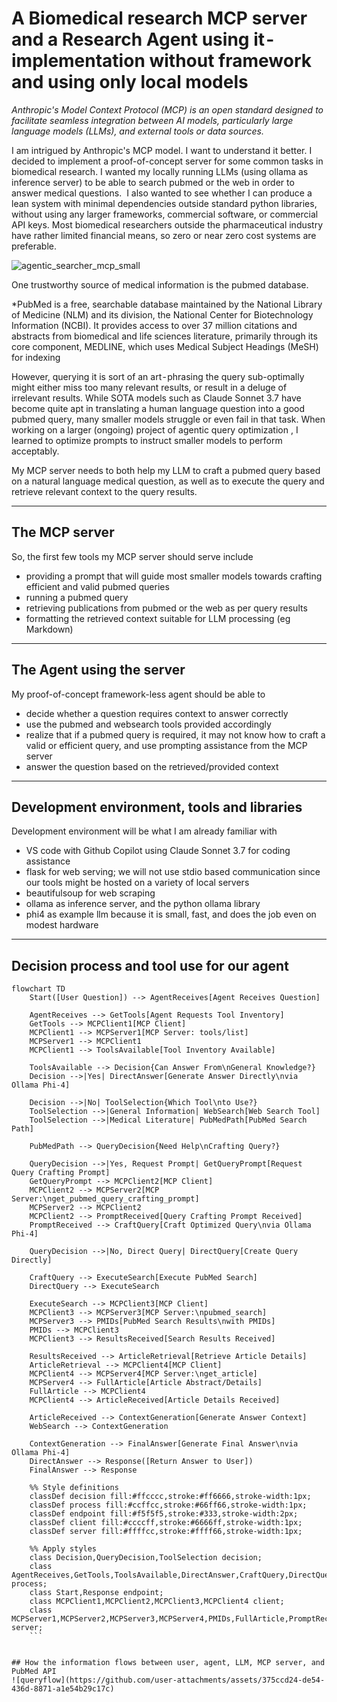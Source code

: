 # A Biomedical research MCP server and a Research Agent using it - implementation without framework and using only local models

*Anthropic's Model Context Protocol (MCP) is an open standard designed to facilitate seamless integration between AI models, particularly large language models (LLMs), and external tools or data sources.*

I am intrigued by Anthropic's MCP model. I want to understand it better. I decided to implement a proof-of-concept server for some common tasks in biomedical research. I wanted my locally running LLMs (using ollama as inference server) to be able to search pubmed or the web in order to answer medical questions. 
I also wanted to see whether I can produce a lean system with minimal dependencies outside standard python libraries, without using any larger frameworks, commercial software, or commercial API keys. Most biomedical researchers outside the pharmaceutical industry have rather limited financial means, so zero or near zero cost systems are preferable.

![agentic_searcher_mcp_small](https://github.com/user-attachments/assets/0f31b2af-6065-4e31-ab81-f5128f6fe558)

One trustworthy source of medical information is the pubmed database.

*PubMed is a free, searchable database maintained by the National Library of Medicine (NLM) and its division, the National Center for Biotechnology Information (NCBI). It provides access to over 37 million citations and abstracts from biomedical and life sciences literature, primarily through its core component, MEDLINE, which uses Medical Subject Headings (MeSH) for indexing

However, querying it is sort of an art - phrasing the query sub-optimally might either miss too many relevant results, or result in a deluge of irrelevant results. While SOTA models such as Claude Sonnet 3.7 have become quite apt in translating a human language question into a good pubmed query, many smaller models struggle or even fail in that task. When working on a larger (ongoing) project of agentic query optimization , I learned to optimize prompts to instruct smaller models to perform acceptably. 

My MCP server needs to both help my LLM to craft a pubmed query based on a natural language medical question, as well as to execute the query and retrieve relevant context to the query results. 

---

## The MCP server
So, the first few tools my MCP server should serve include
- providing a prompt that will guide most smaller models towards crafting efficient and valid pubmed queries
- running a pubmed query
- retrieving publications from pubmed or the web as per query results
- formatting the retrieved context suitable for LLM processing (eg Markdown)

---

## The Agent using the server
My proof-of-concept framework-less agent should be able to
- decide whether a question requires context to answer correctly
- use the pubmed and websearch tools provided accordingly
- realize that if a pubmed query is required, it may not know how to craft a valid or efficient query, and use prompting assistance from the MCP server
- answer the question based on the retrieved/provided context

---

## Development environment, tools and libraries
Development environment will be what I am already familiar with
- VS code with Github Copilot using Claude Sonnet 3.7 for coding assistance
- flask for web serving; we will not use stdio based communication since our tools might be hosted on a variety of local servers
- beautifulsoup for web scraping
- ollama as inference server, and the python ollama library
- phi4 as example llm because it is small, fast, and does the job even on modest hardware

---

## Decision process and tool use for our agent

```mermaid
flowchart TD
    Start([User Question]) --> AgentReceives[Agent Receives Question]
    
    AgentReceives --> GetTools[Agent Requests Tool Inventory]
    GetTools --> MCPClient1[MCP Client]
    MCPClient1 --> MCPServer1[MCP Server: tools/list]
    MCPServer1 --> MCPClient1
    MCPClient1 --> ToolsAvailable[Tool Inventory Available]
    
    ToolsAvailable --> Decision{Can Answer From\nGeneral Knowledge?}
    Decision -->|Yes| DirectAnswer[Generate Answer Directly\nvia Ollama Phi-4]
    
    Decision -->|No| ToolSelection{Which Tool\nto Use?}
    ToolSelection -->|General Information| WebSearch[Web Search Tool]
    ToolSelection -->|Medical Literature| PubMedPath[PubMed Search Path]
    
    PubMedPath --> QueryDecision{Need Help\nCrafting Query?}
    
    QueryDecision -->|Yes, Request Prompt| GetQueryPrompt[Request Query Crafting Prompt]
    GetQueryPrompt --> MCPClient2[MCP Client]
    MCPClient2 --> MCPServer2[MCP Server:\nget_pubmed_query_crafting_prompt]
    MCPServer2 --> MCPClient2
    MCPClient2 --> PromptReceived[Query Crafting Prompt Received]
    PromptReceived --> CraftQuery[Craft Optimized Query\nvia Ollama Phi-4]
    
    QueryDecision -->|No, Direct Query| DirectQuery[Create Query Directly]
    
    CraftQuery --> ExecuteSearch[Execute PubMed Search]
    DirectQuery --> ExecuteSearch
    
    ExecuteSearch --> MCPClient3[MCP Client]
    MCPClient3 --> MCPServer3[MCP Server:\npubmed_search]
    MCPServer3 --> PMIDs[PubMed Search Results\nwith PMIDs]
    PMIDs --> MCPClient3
    MCPClient3 --> ResultsReceived[Search Results Received]
    
    ResultsReceived --> ArticleRetrieval[Retrieve Article Details]
    ArticleRetrieval --> MCPClient4[MCP Client]
    MCPClient4 --> MCPServer4[MCP Server:\nget_article]
    MCPServer4 --> FullArticle[Article Abstract/Details]
    FullArticle --> MCPClient4
    MCPClient4 --> ArticleReceived[Article Details Received]
    
    ArticleReceived --> ContextGeneration[Generate Answer Context]
    WebSearch --> ContextGeneration
    
    ContextGeneration --> FinalAnswer[Generate Final Answer\nvia Ollama Phi-4]
    DirectAnswer --> Response([Return Answer to User])
    FinalAnswer --> Response
    
    %% Style definitions
    classDef decision fill:#ffcccc,stroke:#ff6666,stroke-width:1px;
    classDef process fill:#ccffcc,stroke:#66ff66,stroke-width:1px;
    classDef endpoint fill:#f5f5f5,stroke:#333,stroke-width:2px;
    classDef client fill:#ccccff,stroke:#6666ff,stroke-width:1px;
    classDef server fill:#ffffcc,stroke:#ffff66,stroke-width:1px;
    
    %% Apply styles
    class Decision,QueryDecision,ToolSelection decision;
    class AgentReceives,GetTools,ToolsAvailable,DirectAnswer,CraftQuery,DirectQuery,ExecuteSearch,ResultsReceived,ArticleRetrieval,ArticleReceived,ContextGeneration,FinalAnswer,WebSearch process;
    class Start,Response endpoint;
    class MCPClient1,MCPClient2,MCPClient3,MCPClient4 client;
    class MCPServer1,MCPServer2,MCPServer3,MCPServer4,PMIDs,FullArticle,PromptReceived server;
    ```


## How the information flows between user, agent, LLM, MCP server, and PubMed API
![queryflow](https://github.com/user-attachments/assets/375ccd24-de54-436d-8871-a1e54b29c17c)


